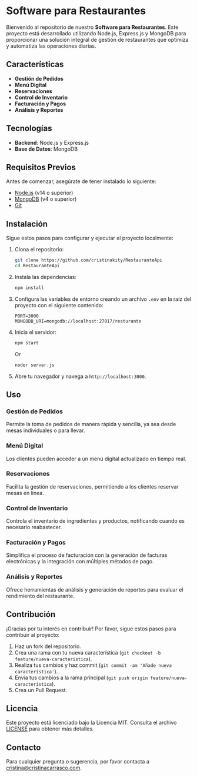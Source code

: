 # Software para Restaurantes

Bienvenido al repositorio de nuestro **Software para Restaurantes**. Este proyecto está desarrollado utilizando Node.js, Express.js y MongoDB para proporcionar una solución integral de gestión de restaurantes que optimiza y automatiza las operaciones diarias.

## Características

- **Gestión de Pedidos**
- **Menú Digital**
- **Reservaciones**
- **Control de Inventario**
- **Facturación y Pagos**
- **Análisis y Reportes**

## Tecnologías

- **Backend**: Node.js y Express.js
- **Base de Datos**: MongoDB

## Requisitos Previos

Antes de comenzar, asegúrate de tener instalado lo siguiente:

- [Node.js](https://nodejs.org/) (v14 o superior)
- [MongoDB](https://www.mongodb.com/) (v4 o superior)
- [Git](https://git-scm.com/)

## Instalación

Sigue estos pasos para configurar y ejecutar el proyecto localmente:

1. Clona el repositorio:
    ```bash
    git clone https://github.com/cristinakity/RestauranteApi
    cd RestauranteApi
    ```

2. Instala las dependencias:
    ```bash
    npm install
    ```

3. Configura las variables de entorno creando un archivo `.env` en la raíz del proyecto con el siguiente contenido:
    ```env
    PORT=3000
    MONGODB_URI=mongodb://localhost:27017/resturante
    ```

4. Inicia el servidor:
    ```bash
    npm start
    ```

    Or 
    ```bash
    noder server.js
    ```

5. Abre tu navegador y navega a `http://localhost:3000`.

## Uso

### Gestión de Pedidos

Permite la toma de pedidos de manera rápida y sencilla, ya sea desde mesas individuales o para llevar.

### Menú Digital

Los clientes pueden acceder a un menú digital actualizado en tiempo real.

### Reservaciones

Facilita la gestión de reservaciones, permitiendo a los clientes reservar mesas en línea.

### Control de Inventario

Controla el inventario de ingredientes y productos, notificando cuando es necesario reabastecer.

### Facturación y Pagos

Simplifica el proceso de facturación con la generación de facturas electrónicas y la integración con múltiples métodos de pago.

### Análisis y Reportes

Ofrece herramientas de análisis y generación de reportes para evaluar el rendimiento del restaurante.

## Contribución

¡Gracias por tu interés en contribuir! Por favor, sigue estos pasos para contribuir al proyecto:

1. Haz un fork del repositorio.
2. Crea una rama con tu nueva característica (`git checkout -b feature/nueva-caracteristica`).
3. Realiza tus cambios y haz commit (`git commit -am 'Añade nueva característica'`).
4. Envía tus cambios a la rama principal (`git push origin feature/nueva-caracteristica`).
5. Crea un Pull Request.

## Licencia

Este proyecto está licenciado bajo la Licencia MIT. Consulta el archivo [LICENSE](LICENSE) para obtener más detalles.

## Contacto

Para cualquier pregunta o sugerencia, por favor contacta a [cristina@cristinacarrasco.com](mailto:cristina@cristinacarrasco.com).
